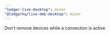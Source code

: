 ```yaml
---
"ledger-live-desktop": minor
"@ledgerhq/live-dmk-desktop": minor
---
```


Don't remove devices while a connection is active
